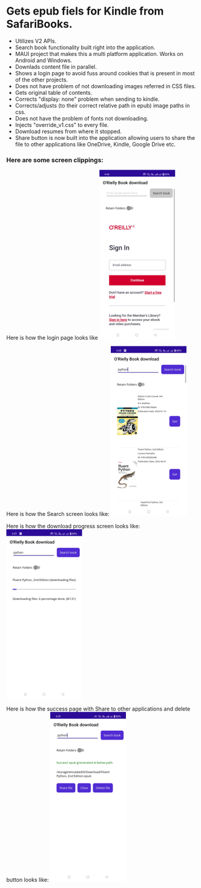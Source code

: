 # Gets epub fiels for Kindle from SafariBooks.
- Utilizes V2 APIs.
- Search book functionality built right into the application.
- MAUI project that makes this a multi platform application. Works on Android and Windows.
- Downlads content file in parallel. 
- Shows a login page to avoid fuss around cookies that is present in most of the other projects.
- Does not have problem of not downloading images referred in CSS files.
- Gets original table of contents.
- Corrects "display: none" problem when sending to kindle.
- Corrects/adjusts (to their correct relative path in epub) image paths in css.
- Does not have the problem of fonts not downloading.
- Injects "override_v1.css" to every file.
- Download resumes from where it stopped.
- Share button is now built into the application allowing users to share the file to other applications like OneDrive, Kindle, Google Drive etc. 

### Here are some screen clippings: 

Here is how the login page looks like
<img src="./Login_page.jpg" alt="Login Page" width="200">

Here is how the Search screen looks like: 
<img src="./Search_screen.jpg" alt="Search Screen" width="200">

Here is how the download progress screen looks like: 
<img src="./Dwonload_progress.jpg" alt="Dwonlaod Progress Screen" width="200">

Here is how the success page with Share to other applications and delete button looks like: 
<img src="./Share_success.jpg" alt="Dwonlaod Progress Screen" width="200">



